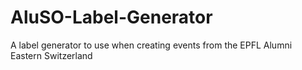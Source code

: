 # AluSO-Label-Generator
A label generator to use when creating events from the EPFL Alumni Eastern Switzerland
